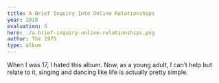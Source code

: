 ```yaml
---
title: A Brief Inquiry Into Online Relationships
year: 2018
evaluation: 5
hero: ./a-brief-inquiry-online-relationships.png
author: The 1975
type: album
---
```


When I was 17, I hated this album. Now, as a young adult, I can’t help but relate to it, singing and dancing like life is actually pretty simple.
